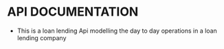 # API DOCUMENTATION
- This is a loan lending Api modelling the day to day operations in a loan lending company
